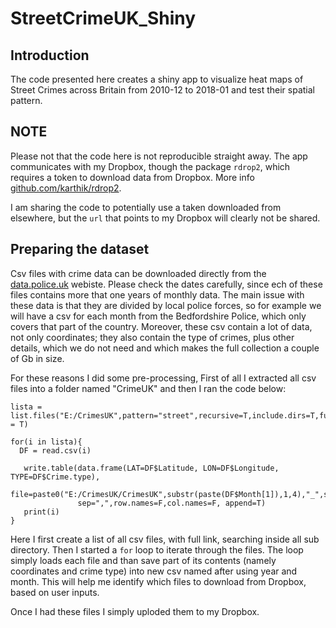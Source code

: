 # StreetCrimeUK_Shiny

## Introduction
The code presented here creates a shiny app to visualize heat maps of Street Crimes across Britain from 2010-12 to 2018-01 and test their spatial pattern.

## NOTE
Please not that the code here is not reproducible straight away. The app communicates with my Dropbox, though the package `rdrop2`, which requires a token to download data from Dropbox. More info [github.com/karthik/rdrop2](https://github.com/karthik/rdrop2).

I am sharing the code to potentially use a taken downloaded from elsewhere, but the `url` that points to my Dropbox will clearly not be shared.

## Preparing the dataset
Csv files with crime data can be downloaded directly from the [data.police.uk](https://data.police.uk/data/archive/) webiste. Please check the dates carefully, since ech of these files contains more that one years of monthly data. The main issue with these data is that they are divided by local police forces, so for example we will have a csv for each month from the Bedfordshire Police, which only covers that part of the country. Moreover, these csv contain a lot of data, not only coordinates; they also contain the type of crimes, plus other details, which we do not need and which makes the full collection a couple of Gb in size.

For these reasons I did some pre-processing, First of all I extracted all csv files into a folder named "CrimeUK" and then I ran the code below:
```{r}
lista = list.files("E:/CrimesUK",pattern="street",recursive=T,include.dirs=T,full.names=T,ignore.case = T)

for(i in lista){
  DF = read.csv(i)

   write.table(data.frame(LAT=DF$Latitude, LON=DF$Longitude, TYPE=DF$Crime.type),
               file=paste0("E:/CrimesUK/CrimesUK",substr(paste(DF$Month[1]),1,4),"_",substr(paste(DF$Month[1]),6,7),".csv"),
               sep=",",row.names=F,col.names=F, append=T)
   print(i)
}
```

Here I first create a list of all csv files, with full link, searching inside all sub directory. Then I started a `for` loop to iterate through the files. The loop simply loads each file and than save part of its contents (namely coordinates and crime type) into new csv named after using year and month. This will help me identify which files to download from Dropbox, based on user inputs.

Once I had these files I simply uploded them to my Dropbox.
